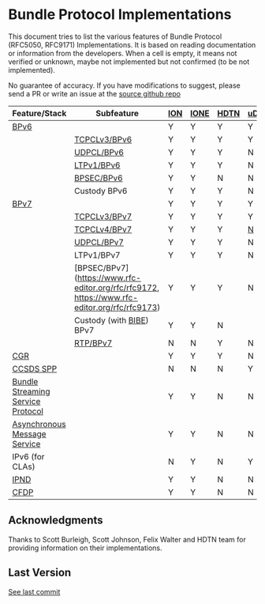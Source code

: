 # Bundle Protocol Implementations

This document tries to list the various features of Bundle Protocol (RFC5050, RFC9171) Implementations. It is based on reading documentation or information from the developers. When a cell is empty, it means not verified or unknown, maybe not implemented but not confirmed (to be not implemented).

No guarantee of accuracy. If you have modifications to suggest, please send a PR or write an issue at the [source github repo](https://github.com/ipnsig-pwg/ipnsig-pwg.github.io)

| Feature/Stack | Subfeature | [ION](https://sourceforge.net/projects/ion-dtn/) | [IONE](https://sourceforge.net/projects/ione/) | [HDTN](https://github.com/nasa/HDTN/wiki/HDTN-Implementation-Features) | [uD3TN](https://gitlab.com/d3tn/ud3tn) | [DTNME](https://github.com/nasa/DTNME) | [BPLib/CFS](https://github.com/nasa/bplib) |
| --- | --- | --- | --- | --- | --- | --- | --- |
| [BPv6](https://www.rfc-editor.org/rfc/rfc5050) | | Y | Y | Y | Y | Y | Y |
|  | [TCPCLv3/BPv6](https://www.rfc-editor.org/rfc/rfc7242) | Y | Y | Y | Y | Y | |
|  | [UDPCL/BPv6](https://www.rfc-editor.org/rfc/rfc7122) | Y | Y | Y | N | Y |  |
|  | [LTPv1/BPv6](https://www.rfc-editor.org/rfc/rfc5326) | Y | Y | Y | N | Y |  |
|  | [BPSEC/BPv6](https://www.rfc-editor.org/rfc/rfc6257) | Y | Y | N | N | Y |  |
|  | Custody BPv6 | Y | Y | Y | N |  |  |
| [BPv7](https://www.rfc-editor.org/rfc/rfc9171) | | Y | Y | Y | Y | | Y |
|  | [TCPCLv3/BPv7](https://www.rfc-editor.org/rfc/rfc7242) | Y | Y | Y | Y |  |  |
|  | [TCPCLv4/BPv7](https://www.rfc-editor.org/rfc/rfc9174) | Y | Y | Y | [N](https://gitlab.com/d3tn/ud3tn/-/issues/40) |  |  |
|  | [UDPCL/BPv7](https://datatracker.ietf.org/doc/draft-sipos-dtn-udpcl/) | Y | Y | Y | N |  |  |
|  | LTPv1/BPv7 | Y | Y | Y | N |  |  |
|  | [BPSEC/BPv7](https://www.rfc-editor.org/rfc/rfc9172, https://www.rfc-editor.org/rfc/rfc9173) | Y | Y | Y | N |  |  |
| | Custody (with [BIBE](https://datatracker.ietf.org/doc/draft-ietf-dtn-bibect/)) BPv7 | Y | Y | N |  |  |  |
| | [RTP/BPv7](https://www.google.com/url?sa=t&rct=j&q=&esrc=s&source=web&cd=&ved=2ahUKEwjrn92gvJaCAxXxFFkFHXY5A1QQFnoECAwQAQ&url=https%3A%2F%2Fcwe.ccsds.org%2Fsis%2Fdocs%2FSIS-MIA%2FDraft%2520Documents%2FRTP%2520over%2520DTN%2520for%2520Video%2F766x3r0_JPM_RID_Answer_TEMP.doc&usg=AOvVaw3YVH8gKoTvgPLxiUC7PgPq&opi=89978449) | N | N | Y | N |  |
| [CGR](https://datatracker.ietf.org/doc/html/draft-burleigh-dtnrg-cgr) | | Y | Y | Y | N |  |  |
| [CCSDS SPP](https://public.ccsds.org/Pubs/133x0b2e1.pdf) | | N | N | N | Y | |  |
| [Bundle Streaming Service Protocol](https://public.ccsds.org/Pubs/730x2g1.pdf) | | Y | Y | N | N |  |  |
| [Asynchronous Message Service](https://public.ccsds.org/Pubs/735x1b1.pdf) | | Y | Y | N | N |  |  |
| IPv6 (for CLAs) | | N | Y | N | Y |  |  |
| [IPND](https://datatracker.ietf.org/doc/draft-johnson-dtn-ipnd/) | | Y | Y | N | N | Y |  |
| [CFDP](https://public.ccsds.org/Pubs/727x0b5.pdf) | | Y | Y | N | N |  |  |

## Acknowledgments
Thanks to Scott Burleigh, Scott Johnson, Felix Walter and HDTN team for providing information on their implementations.

## Last Version
[See last commit](https://github.com/ipnsig-pwg/ipnsig-pwg.github.io/commits/main)
